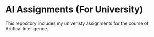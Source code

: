 # AI Assignments (For University)

This repository includes my univeristy assignments for the course of Artifical Intelligence.
